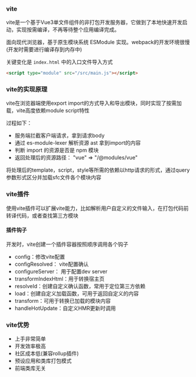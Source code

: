 ### vite
vite是一个基于Vue3单文件组件的非打包开发服务器，它做到了本地快速开发启动，实现按需编译，不再等待整个应用编译完成。

面向现代浏览器，基于原生模块系统 ESModule 实现。webpack的开发环境很慢(开发时需要进行编译存到内存中)


关键变化是 `index.html` 中的入口文件导入方式
```html
<script type="module" src="/src/main.js"></script>
```
### vite的实现原理
vite在浏览器端使用export import的方式导入和导出模块，同时实现了按需加载，vite高度依赖module script特性

过程如下：
- 服务端拦截客户端请求，拿到请求body
- 通过 es-module-lexer 解析资源 ast 拿到import的内容
- 判断 import 的资源是否是 npm 模块
- 返回处理后的资源路径： "vue" => "/@modules/vue"

将处理后的template，script，style等所需的依赖以http请求的形式，通过query参数形式区分并加载sfc文件各个模块内容

### vite插件
使用vite插件可以扩展vite能力，比如解析用户自定义的文件输入，在打包代码前转译代码，或者查找第三方模块

#### 插件钩子
开发时，vite创建一个插件容器按照顺序调用各个钩子
- config：修改vite配置
- configResolved： vite配置确认
- configureServer： 用于配置dev server
- transformIndexHtml：用于转换宿主页
- resolveId：创建自定义确认函数，常用于定位第三方依赖
- load：创建自定义加载函数，可用于返回自定义的内容
- transform：可用于转换已加载的模块内容
- handleHotUpdate：自定义HMR更新时调用


### vite优势
- 上手非常简单
- 开发效率极高
- 社区成本低(兼容rollup插件)
- 预设应用和类库打包模式
- 前端类库无关